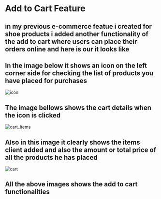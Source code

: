# Add to Cart Feature 
## in my previous e-commerce featue i created for shoe products i added another functionality of the add to cart where users can place their orders online and here is our it looks like
## In the image below it shows an icon on the left corner side for checking the list of products you have placed for purchases

![icon](https://github.com/titus-kimutai/Reactjs_learning/assets/110305805/9079b1a4-b86f-4011-892f-e0e6423e8c2d)

## The image bellows shows the cart details when the icon is clicked
![cart_items](https://github.com/titus-kimutai/Reactjs_learning/assets/110305805/1027eca3-d39b-4385-adc6-48e7ad9a609b)

## Also in this image it clearly shows the items client added and also the amount or total price of all the products he has placed 
![cart](https://github.com/titus-kimutai/Reactjs_learning/assets/110305805/09a9b396-d893-4cfd-b756-a83a1645fc0a)

## All the above images shows the add to cart functionalities 
